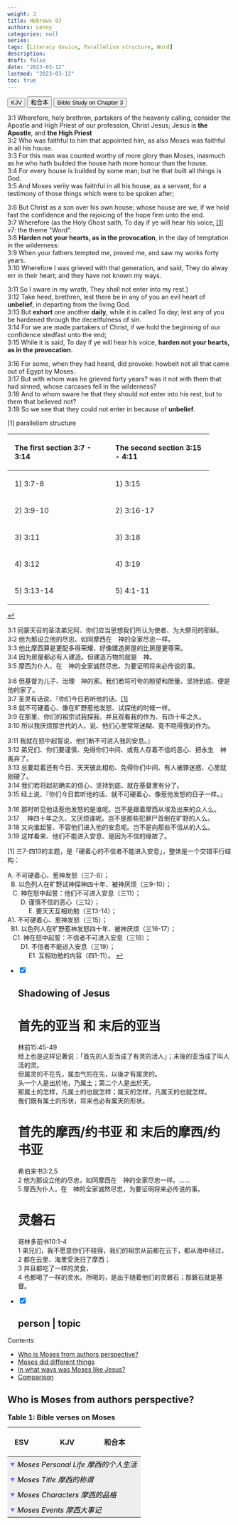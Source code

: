 ```yaml
---
weight: 3
title: Hebrews 03
authors: Lenny
categories: null
series:
tags: [Literacy device, Parallelism structure, Word]
description: 
draft: false
date: "2023-03-12"
lastmod: "2023-03-12"
toc: true
---
```


<!--more-->

<!-- Tab links -->

<div class="tab">
  <button class="tablinks active" onclick="tablabel(event, 'english')">KJV</button>
  <button class="tablinks" onclick="tablabel(event, 'chinese')">和合本</button>
  <button class="tablinks" onclick="tablabel(event, 'note1')">Bible Study on Chapter 3</button>
</div>

<!-- Tab content -->

<div id="english" class="tabcontent" style="display:block">

3:1 Wherefore, holy brethren, partakers of the heavenly calling, consider the Apostle and High Priest of our profession, Christ Jesus; <a class ="marginnote">Jesus is <b>the Apostle</b>, and <b>the High Priest</b></a>  
3:2 Who was faithful to him that appointed him, as also Moses was faithful in all his house.  
3:3 For this man was counted worthy of more glory than Moses, inasmuch as he who hath builded the house hath more honour than the house.  
3:4 For every house is builded by some man; but he that built all things is God.  
3:5 And Moses verily was faithful in all his house, as a servant, for a testimony of those things which were to be spoken after;  

3:6 But Christ as a son over his own house; whose house are we, if we hold fast the confidence and the rejoicing of the hope firm unto the end.  
3:7 Wherefore (as the Holy Ghost saith, To day if ye will hear his voice, <a id="1_ref" href = "#1">[1]</a> <a class ="marginnote">v7: the theme "Word".</a>  
3:8 <b>Harden not your hearts, as in the provocation</b>, in the day of temptation in the wilderness:  
3:9 When your fathers tempted me, proved me, and saw my works forty years.  
3:10 Wherefore I was grieved with that generation, and said, They do alway err in their heart; and they have not known my ways.  

3:11 So I sware in my wrath, They shall not enter into my rest.)  
3:12 Take heed, brethren, lest there be in any of you an evil heart of <b>unbelief</b>, in departing from the living God.  
3:13 But <b>exhort</b> one another <b>daily</b>, while it is called To day; lest any of you be hardened through the deceitfulness of sin.  
3:14 For we are made partakers of Christ, if we hold the beginning of our confidence stedfast unto the end;  
3:15 While it is said, To day if ye will hear his voice, <b>harden not your hearts, as in the provocation</b>.  

3:16 For some, when they had heard, did provoke: howbeit not all that came out of Egypt by Moses.  
3:17 But with whom was he grieved forty years? was it not with them that had sinned, whose carcases fell in the wilderness?  
3:18 And to whom sware he that they should not enter into his rest, but to them that believed not?  
3:19 So we see that they could not enter in because of <b>unbelief</b>.  


<p id="1">[1] 
parallelism structure

<table >
<colgroup><col style="width: 50%" /><col style="width: 50%" />
</colgroup>
<thead>
  <tr VALIGN=TOP style="text-align:left"  class="header">
    <th><p>The first section 3:7 - 3:14</p></th>
    <th><p>The second section 3:15 - 4:11</p></th>
  </tr>
</thead>
<tbody VALIGN=TOP>
  <tr>
    <td><p>1) 3:7-8
    </p></td>
    <td><p>1) 3:15
    </p></td>
  </tr>
  <tr>
    <td><p>2) 3:9-10
    </p></td>
    <td><p>2) 3:16-17
    </p></td>
  </tr>
  <tr>
    <td><p>3) 3:11
    </p></td>
    <td><p>3) 3:18
    </p></td>
  </tr>
  <tr>
    <td><p>4) 3:12
    </p></td>
    <td><p>4) 3:19
    </p></td>
  </tr>
  <tr>
    <td><p>5) 3:13-14
    </p></td>
    <td><p>5) 4:1-11
    </p></td>
  </tr>
</tbody>
</table>
<a href="#1_ref">&#8617;</a></p>
</div>

<div id="chinese" class="tabcontent">

3:1 同蒙天召的圣洁弟兄阿、你们应当思想我们所认为使者、为大祭司的耶稣。  
3:2 他为那设立他的尽忠、如同摩西在　神的全家尽忠一样。  
3:3 他比摩西算是更配多得荣耀、好像建造房屋的比房屋更尊荣。  
3:4 因为房屋都必有人建造。但建造万物的就是　神。  
3:5 摩西为仆人、在　神的全家诚然尽忠、为要证明将来必传说的事。  
 
3:6 但基督为儿子、治理　神的家。我们若将可夸的盼望和胆量、坚持到底、便是他的家了。  
3:7 圣灵有话说、『你们今日若听他的话、<a id="1_ref" href = "#1">[1]</a>    
3:8 就不可硬着心、像在旷野惹他发怒、试探他的时候一样。  
3:9 在那里、你们的祖宗试我探我、并且观看我的作为、有四十年之久。  
3:10 所以我厌烦那世代的人、说、他们心里常常迷糊、竟不晓得我的作为。  
 
3:11 我就在怒中起誓说、他们断不可进入我的安息。』  
3:12 弟兄们、你们要谨慎、免得你们中间、或有人存着不信的恶心、把永生　神离弃了。  
3:13 总要趁着还有今日、天天彼此相劝、免得你们中间、有人被罪迷惑、心里就刚硬了。  
3:14 我们若将起初确实的信心、坚持到底、就在基督里有分了。  
3:15 经上说、『你们今日若听他的话、就不可硬着心、像惹他发怒的日子一样。』  
 
3:16 那时听见他话惹他发怒的是谁呢。岂不是跟着摩西从埃及出来的众人么。  
3:17 　神四十年之久、又厌烦谁呢。岂不是那些犯罪尸首倒在旷野的人么。  
3:18 又向谁起誓、不容他们进入他的安息呢。岂不是向那些不信从的人么。  
3:19 这样看来、他们不能进入安息、是因为不信的缘故了。  

<p id="1">[1] 
三7-四13的主题，是「硬着心的不信者不能进入安息」，整体是一个交错平行结构：

A. 不可硬着心、惹神发怒（三7-8）；
<br>&nbsp;  B. 以色列人在旷野试神探神四十年、被神厌烦（三9-10）；
<br>&nbsp;&nbsp;    C. 神在怒中起誓：他们不可进入安息（三11）；
<br>&nbsp;&nbsp;&nbsp;    　D. 谨慎不信的恶心（三12）；
<br>&nbsp;&nbsp;&nbsp;&nbsp;    　　E. 要天天互相劝勉（三13-14）；
<br>A1. 不可硬着心、惹神发怒（三15）；
<br>&nbsp;  B1. 以色列人在旷野惹神发怒四十年、被神厌烦（三16-17）；
<br>&nbsp;&nbsp;    C1. 神在怒中起誓：不信者不可进入安息（三18）；
<br>&nbsp;&nbsp;&nbsp;    　D1. 不信者不能进入安息（三19）；
<br>&nbsp;&nbsp;&nbsp;&nbsp;    　　E1. 互相劝勉的内容（四1-11）。
<a href="#1_ref">&#8617;</a></p>

</div>




<div id="note1" class="tabcontent">

<div id="study">
  <ul>
    <li>
      <input type="checkbox" checked>
      <i></i>
      <h2>Shadowing of Jesus</h2>
      <p>
<h1><span class ="overline">首先的亚当 和 末后的亚当</span></h1>

林前15:45-49
<br>经上也是这样记著说：「首先的人亚当成了有灵的活人」；末後的亚当成了叫人活的灵。
<br>但属灵的不在先，属血气的在先，以後才有属灵的。
<br>头一个人是出於地，乃属土；第二个人是出於天。
<br>那属土的怎样，凡属土的也就怎样；属天的怎样，凡属天的也就怎样。 
<br>我们既有属土的形状，将来也必有属天的形状。


<h1><span class ="overline">首先的摩西/约书亚 和 末后的摩西/约书亚</span></h1>

‪希伯来书‬3:2,5
<br>2 他为那设立他的尽忠，如同摩西在　神的全家尽忠一样。……
<br>5 摩西为仆人，在　神的全家诚然尽忠，为要证明将来必传说的事。


<h1><span class ="overline">灵磐石</span></h1>

‪哥林多前书‬10:1-4
<br>1 弟兄们，我不愿意你们不晓得，我们的祖宗从前都在云下，都从海中经过， 
<br>2 都在云里、海里受洗归了摩西； 
<br>3 并且都吃了一样的灵食， 
<br>4 也都喝了一样的灵水。所喝的，是出于随着他们的灵磐石；那磐石就是基督。
      </p>
    </li>
    <li>
      <input type="checkbox" checked>
      <i></i>
      <h2><span style="font-weight: bold">person</span> | topic</h2>
      <p>
      </p>
    </li>
 </ul>

<div id="toc_container">
<p class="toc_title">Contents</p>
<ul class="toc_list">
  <li><a href="#header_1">Who is Moses from authors perspective?</a></li>
  <li><a href="#header_2">Moses did different things</a></li>
  <li><a href="#header_3">In what ways was Moses like Jesus?</a></li>
  <li><a href="#header_4">Comparison</a></li>
</ul>
</div>


<h2 id = "header_1">Who is Moses from authors perspective?</h2>  

<style>
body{
  width: 110%;
}

table {
  margin: 1em 0;
 /* border-collapse: collapse;*/
  width: 90%;
}


th,
td {
  padding: 0.25em 0.5em 0.25em 1em;
  vertical-align: text-top;
  text-align: left;
  /*text-indent: -0.5em;*/
}

.row td:nth-of-type(1),.row td:nth-of-type(2) {
  font-style: italic;
}

.row th:nth-of-type(3),
.row td:nth-of-type(3) {
  text-align: left;
}

td[colspan] {
  background-color: #eee;
  color: #000;
  font-weight: normal;
  font-style: italic;
  padding: 0;
  text-indent: 0;
}

tr.shown, tr.hidden {
  /*background-color: #eee;*/
  *display: table-row;
}

tr.hidden {
  display: none;
}

.row button {
  background-color: transparent;
  border: .1em solid transparent;
  font: inherit;
  padding: 0.25em 0.5em 0.25em .25em;
  width: 100%;
  text-align: left;
}

.row button:focus, .row button:hover {
  background-color: #eee;
  /*outline: .2em solid #00f;*/
}

.row button svg {
  width: .8em;
  height: .8em;
  margin: 0 0 -.05em 0;
  fill: #66f;
  transition: transform 0.25s ease-in;
  transform-origin: center 45%;
}

.row button:hover svg,
.row button:focus svg {
  fill: #00c;
}

/* Lean on programmatic state for styling */
.row button[aria-expanded="true"] svg {
  transform: rotate(180deg);
}


/* Proven method to visually hide something but */
/* still make it available to assistive technology */
.visually-hidden {
  position: absolute;
  top: auto;
  overflow: hidden;
  clip: rect(1px 1px 1px 1px); /* IE 6/7 */
  clip: rect(1px, 1px, 1px, 1px);
  width: 1px;
  height: 1px;
  white-space: nowrap;
}
</style>

<script>
  function toggle(btnID, eIDs) {
  // Feed the list of ids as a selector
  var theRows = document.querySelectorAll(eIDs);
  // Get the button that triggered this
  var theButton = document.getElementById(btnID);
  // If the button is not expanded...
  if (theButton.getAttribute("aria-expanded") == "false") {
    // Loop through the rows and show them
    for (var i = 0; i < theRows.length; i++) {
      theRows[i].classList.add("shown");
      theRows[i].classList.remove("hidden");
    }
    // Now set the button to expanded
    theButton.setAttribute("aria-expanded", "true");
  // Otherwise button is not expanded...
  } else {
    // Loop through the rows and hide them
    for (var i = 0; i < theRows.length; i++) {
      theRows[i].classList.add("hidden");
      theRows[i].classList.remove("shown");
    }
    // Now set the button to collapsed
    theButton.setAttribute("aria-expanded", "false");
  }
}
</script>


<table class="row">
  <caption style="text-align:left", align = "top"><b>Table 1: Bible verses on Moses</b></caption>
  <colgroup>
    <col style="width: 34%" /><col style="width: 33%" /><col style="width: 33%" />
  </colgroup>
  <thead>
    <tr>
      <th><p>ESV</p></th>
      <th><p>KJV</p></th>
      <th><p>和合本</p></th>
    </tr>
  </thead>
  <tbody>
    <tr>
      <td colspan="3" class = "pink subtitle">
        <button type="button" id="btnlife" aria-expanded="false" onclick="toggle(this.id,'#life01,#life02,#life03,#life04,#life05,#life06,#life07,#life08');" aria-controls="life01 life02 life03 life04 life05 life06 life07 life08">
          <svg xmlns="\http://www.w3.org/2000/svg&quot;" viewBox="0 0 80 80" focusable="false"><path d="M70.3 13.8L40 66.3 9.7 13.8z"></path></svg>
          Moses Personal Life 摩西的个人生活
        </button>
      </td>
    </tr> 
    <tr id="life01" class="hidden">
      <td><p>
Exodus 2:1 ESV
Now a man from the house of Levi went and took as his wife a Levite woman.
<br><br>Exodus 6:20 ESV
Amram took as his wife Jochebed his father's sister, and she bore him Aaron and Moses, the years of the life of Amram being 137 years.
<br><br>Numbers 26:59 ESV
The name of Amram's wife was Jochebed the daughter of Levi, who was born to Levi in Egypt. And she bore to Amram Aaron and Moses and Miriam their sister.
     </p></td>
      <td><p>
Exodus 2:1 KJV
And there went a man of the house of Levi, and took to wife a daughter of Levi.
<br><br>Exodus 6:20 KJV
And Amram took him Jochebed his father's sister to wife; and she bare him Aaron and Moses: and the years of the life of Amram were an hundred and thirty and seven years.
<br><br>Numbers 26:59 KJV
And the name of Amram's wife was Jochebed, the daughter of Levi, whom her mother bare to Levi in Egypt: and she bare unto Amram Aaron and Moses, and Miriam their sister.
       </p></td>
      <td><p>
出埃及记 2:1    
有一个利未家的人娶了一个利未女子为妻。  
<br><br>出埃及记 6:20  
暗兰娶了他父亲的妹妹约基别为妻，她给他生了亚伦和摩西。暗兰一生的岁数是一百三十七岁。[*摩西和亚伦的族谱]
<br><br>民数记 26:59
暗兰的妻名叫约基别，是利未女子，生在埃及。她给暗兰生了亚伦、摩西，并他们的姐姐米利暗。
</p></td>
    </tr>
    <tr id="life02" class="hidden">
      <td VALIGN=Middle><p>
Exodus 2:10 ESV  
When the child grew older, she brought him to Pharaoh's daughter, and he became her son. She named him Moses, "Because," she said, "I drew him out of the water."
      </p></td>
      <td VALIGN=TOP><p>
Exodus 2:10 KJV
And the child grew, and she brought him unto Pharaoh's daughter, and he became her son. And she called his name Moses: and she said, Because I drew him out of the water.
      </p></td>
      <td VALIGN=TOP><p>
出埃及记 2:10  
孩子渐长，妇人把他带到法老的女儿那里，就作了她的儿子。她给孩子起名叫摩西，<b>意思说：“因我把他从水里拉出来。”</b>[*摩西出生]
</p></td>
    </tr>
    <tr id="life03" class="hidden">
      <td><p>
Acts 7:22 ESV
And Moses was instructed in all the wisdom of the Egyptians, and he was mighty in his words and deeds.
      </p></td>
      <td><p>
Acts 7:22 KJV
And Moses was learned in all the wisdom of the Egyptians, and was mighty in words and in deeds.
      </p></td>
      <td><p>
使徒行传 7:22
摩西学了埃及人一切的学问，说话行事都有才能。
</p></td>
    </tr>
    <tr id="life04" class="hidden">
      <td><p>
Exodus 2:16 ESV
Now the priest of Midian had seven daughters, and they came and drew water and filled the troughs to water their father's flock.
<br><br>Exodus 18:12 ESV
And Jethro, Moses' father-in-law, brought a burnt offering and sacrifices to God; and Aaron came with all the elders of Israel to eat bread with Moses' father-in-law before God.
<br><br>Numbers 10:29 ESV
And Moses said to Hobab the son of Reuel the Midianite, Moses' father-in-law, "We are setting out for the place of which the LORD said, 'I will give it to you.' Come with us, and we will do good to you, for the LORD has promised good to Israel."
<br><br>Judges 4:11 ESV
Now Heber the Kenite had separated from the Kenites, the descendants of Hobab the father-in-law of Moses, and had pitched his tent as far away as the oak in Zaanannim, which is near Kedesh.
<br><br>Numbers 12:1 ESV
Miriam and Aaron spoke against Moses because of the Cushite woman whom he had married, for he had married a Cushite woman.
     </p></td>
      <td><p>
Exodus 2:16 KJV
Now the priest of Midian had seven daughters: and they came and drew water, and filled the troughs to water their father's flock.
<br><br>Exodus 18:12 KJV
And Jethro, Moses' father in law, took a burnt offering and sacrifices for God: and Aaron came, and all the elders of Israel, to eat bread with Moses' father in law before God.
<br><br>Numbers 10:29 KJV
And Moses said unto Hobab, the son of Raguel the Midianite, Moses' father in law, We are journeying unto the place of which the Lord said, I will give it you: come thou with us, and we will do thee good: for the Lord hath spoken good concerning Israel.
<br><br>Judges 4:11 KJV
Now Heber the Kenite, which was of the children of Hobab the father in law of Moses, had severed himself from the Kenites, and pitched his tent unto the plain of Zaanaim, which is by Kedesh.
<br><br>Numbers 12:1 KJV
And Miriam and Aaron spake against Moses because of the Ethiopian woman whom he had married: for he had married an Ethiopian woman.
       </p></td>
      <td><p>
‪出埃及记‬2:16
一日，他在井旁坐下。<b>米甸</b>的祭司有七个女儿；她们来打水，打满了槽，要饮父亲的群羊。
<br><br>出埃及记 18:12
<b>摩西的岳父叶忒罗</b>把燔祭和平安祭献给神。亚伦和以色列的众长老都来了，与摩西的岳父在神面前吃饭。
<br><br>民数记 10:29
<b>摩西对他岳父米甸人流珥的儿子何巴</b>说：“我们要行路，往耶和华所应许之地去；他曾说：‘我要将这地赐给你们。’现在求你和我们同去，我们必厚待你，因为耶和华指着以色列人已经应许给好处。”
<br><br>士师记 4:11
<b>摩西岳父何巴</b>的后裔，基尼人希百曾离开基尼族，到靠近基低斯、撒拿音的橡树旁支搭帐棚。
<br><br>民数记 12:1   
摩西娶了<b>古实</b>女子为妻。米利暗和亚伦因他所娶的古实女子就毁谤他...
<br><br>参考：<a href = "https://www.ccbiblestudy.org/Old%20Testament/04Num/04GS12.htm" target="_blank" rel="noopener noreferrer">华人基督徒查经资料网站 | 民数记第十二章拾穗</a>
</p></td>
    </tr>
    <tr id="life05" class="hidden">
      <td><p>
Deuteronomy 34:6-7 ESV
and he buried him in the valley in the land of Moab opposite Beth-peor; but no one knows the place of his burial to this day.
<br>Moses was 120 years old when he died. His eye was undimmed, and his vigor unabated.
      </p></td>
      <td><p>
Deuteronomy 34:6-7 KJV
And he buried him in a valley in the land of Moab, over against Beth-peor: but no man knoweth of his sepulchre unto this day.
<br>And Moses was an hundred and twenty years old when he died: his eye was not dim, nor his natural force abated.
      </p></td>
      <td><p>
申命记 34:6-7
<b>耶和华将他</b>埋葬在摩押地、伯毗珥对面的谷中，只是到今日没有人知道他[*摩西]的坟墓。
<br>摩西死的时候年一百二十岁；眼目没有昏花，精神没有衰败。[*摩西去世]
</p></td>
    </tr>    
    <tr id="life06" class="hidden">
      <td><p>
1 Chronicles 23:14 ESV
But the sons of Moses the man of God were named among the tribe of Levi.
      </p></td>
      <td><p>
1 Chronicles 23:14 KJV
Now concerning Moses the man of God, his sons were named of the tribe of Levi.
      </p></td>
      <td><p>
历代志上 23:14
至于神人摩西，他的子孙名字记在利未支派的册上。
注：尽管摩西娶了外邦女子为妻，他的后代依然属于利未支派。
</p></td>
    </tr>
    <tr id="life07" class="hidden">
      <td><p>
Judges 18:30 ESV
And the people of Dan set up the carved image for themselves, and Jonathan the son of Gershom, son of Moses, and his sons were priests to the tribe of the Danites until the day of the captivity of the land.
<br><br>1 Chronicles 26:24 ESV
and Shebuel the son of Gershom, son of Moses, was chief officer in charge of the treasuries.
      </p></td>
      <td><p>
Judges 18:30 KJV
And the children of Dan set up the graven image: and Jonathan, the son of Gershom, the son of Manasseh, he and his sons were priests to the tribe of Dan until the day of the captivity of the land.
<br><br>1 Chronicles 26:24 KJV
And Shebuel the son of Gershom, the son of Moses, was ruler of the treasures.
      </p></td>
      <td><p>
摩西孙子的情况：
<br>1. 摩西后代作了祭司
<br>士师记 18:30
但人就为自己设立那雕刻的像。摩西的孙子、革舜的儿子约拿单，和他的子孙作但支派的祭司，直到那地遭掳掠的日子。
<br>2. 摩西后代掌管府库
<br>历代志上 26:24
摩西的孙子、革舜的儿子细布业掌管府库。
</p></td>
    </tr>
    <tr id="life08" class="hidden">
      <td><p>
      </p></td>
      <td><p>
      </p></td>
      <td><p>
      </p></td>
    </tr>
    <tr>
    <td colspan="3" class = "pink subtitle">
        <button type="button" id="btntitle" aria-expanded="false" onclick="toggle(this.id,'#title01,#title02,#title03,#title04,#title05,#title06');" aria-controls="title01 title02 title03 title04 title05 title06">
          <svg xmlns="\http://www.w3.org/2000/svg&quot;" viewBox="0 0 80 80" focusable="false"><path d="M70.3 13.8L40 66.3 9.7 13.8z"></path></svg>
          Moses Title 摩西的称谓
        </button>
    </td>
    </tr> 
    <tr id="title01" class="hidden">
      <td><p>
He was a high priest  
<br>Exodus 33:8-9 ESV
Whenever Moses went out to the tent, all the people would rise up, and each would stand at his tent door, and watch Moses until he had gone into the tent. 
<br>[9] When Moses entered the tent, the pillar of cloud would descend and stand at the entrance of the tent, and the LORD would speak with Moses.
<br><br>Psalm 99:6 ESV
Moses and Aaron were among his priests, Samuel also was among those who called upon his name. They called to the LORD, and he answered them.
<br>Numbers 7:89 ESV
And when Moses went into the tent of meeting to speak with the LORD, he heard the voice speaking to him from above the mercy seat that was on the ark of the testimony, from between the two cherubim; and it spoke to him.
      </p></td>
      <td><p>
He was a high priest  
<br>Exodus 33:8-9 KJV
And it came to pass, when Moses went out unto the tabernacle, that all the people rose up, and stood every man at his tent door, and looked after Moses, until he was gone into the tabernacle. 
<br>[9] And it came to pass, as Moses entered into the tabernacle, the cloudy pillar descended, and stood at the door of the tabernacle, and the Lord talked with Moses.
<br><br>Psalm 99:6 KJV
Moses and Aaron among his priests, and Samuel among them that call upon his name; they called upon the Lord, and he answered them.
<br><br>Numbers 7:89 KJV
And when Moses was gone into the tabernacle of the congregation to speak with him, then he heard the voice of one speaking unto him from off the mercy seat that was upon the ark of testimony, from between the two cherubims: and he spake unto him.
      </p></td>
      <td><p>
摩西是大祭司
<br>出埃及记 33:8-9
<br>当摩西出营到会幕去的时候，百姓就都起来，各人站在自己帐棚的门口，望着摩西，直等到他进了会幕。[*摩西进会幕]    
<br>[9] 摩西进会幕的时候，云柱降下来，立在会幕的门前，耶和华便与摩西说话。  
<br><br>诗篇 99:6
在他的祭司中有摩西和亚伦；在求告他名的人中有撒母耳。他们求告耶和华，他就应允他们。
<br><br>民数记 7:89
摩西进会幕要与耶和华说话的时候，听见法柜的施恩座以上、二基路伯中间有与他说话的声音，就是耶和华与他说话。
</p></td>
    </tr>
    <tr id="title02" class="hidden">
      <td><p>
He was a servant  
<br>Numbers 12:7-8 ESV
Not so with my servant Moses. He is faithful in all my house. [8] With him I speak mouth to mouth, clearly, and not in riddles, and he beholds the form of the LORD. Why then were you not afraid to speak against my servant Moses?"
      </p></td>
      <td><p>
He was a servant  
<br>Numbers 12:7-8 KJV
My servant Moses is not so, who is faithful in all mine house. [8] With him will I speak mouth to mouth, even apparently, and not in dark speeches; and the similitude of the Lord shall he behold: wherefore then were ye not afraid to speak against my servant Moses?
      </p></td>
      <td><p>
他是仆人
<br>民数记 12:7-8  
我的仆人摩西不是这样；他是<b>在我全家尽忠</b>的。  
<br>我要与他[*摩西]面对面说话，乃是明说，不用谜语，并且他必见我的形像。你们毁谤我的仆人摩西，为何不惧怕呢？”
</p></td>
    </tr>    
    <tr id="title03" class="hidden">
      <td><p>
He was a prophet
<br>Deuteronomy 34:10-12 ESV
And there has not arisen a prophet since in Israel like Moses, whom the LORD knew face to face, 
<br>[11] none like him for all the signs and the wonders that the LORD sent him to do in the land of Egypt, to Pharaoh and to all his servants and to all his land, 
<br>[12] and for all the mighty power and all the great deeds of terror that Moses did in the sight of all Israel.
      </p></td>
      <td><p>
He was a prophet
<br>Deuteronomy 34:10-12 KJV
And there arose not a prophet since in Israel like unto Moses, whom the Lord knew face to face, 
<br>[11] In all the signs and the wonders, which the Lord sent him to do in the land of Egypt to Pharaoh, and to all his servants, and to all his land, 
<br>[12] And in all that mighty hand, and in all the great terror which Moses shewed in the sight of all Israel.
      </p></td>
      <td><p>
他是先知
<br>申命记 34:10-12
<br>[10] 以后以色列中再没有兴起<b>先知</b>像摩西的。他是耶和华面对面所认识的。
<br>[11] 耶和华打发他[*摩西]在埃及地向法老和他的一切臣仆，并他的全地，行各样神迹奇事，
<br>[12] 又在以色列众人眼前显大能的手，行一切大而可畏的事。
</p></td>
    </tr>
    <tr id="title04" class="hidden">
      <td><p>
He was a man of God
<br>1 Chronicles 23:14 (ESV)
But the sons of Moses <b>the man of God</b> were named among the tribe of Levi.  
<br> Psalms 90 (ESV)
The prayer of the man of God
      </p></td>
      <td><p>
He was a man of God
<br>1 Chronicles 23:14 (KJV)
Now concerning Moses <b>the man of God</b>, his sons were named of the tribe of Levi.  
<br> Psalms 90 (KJV)
The prayer of the man of God
      </p></td>
      <td><p>
他是神人
<br>历代志上 23:14
至于神人摩西，他的子孙名字记在利未支派的册上。
<br>注：尽管摩西娶了外邦女子为妻，他的后代依然属于利未支派。
<br>诗篇 90
神人摩西的祈祷。
    </p></td>
    </tr>
    <tr id="title06" class="hidden">
      <td><p>
      </p></td>
      <td><p>
      </p></td>
      <td><p>
      </p></td>
    </tr>
    <tr>
    <td colspan = "3" class = "pink subtitle">
      <button type="button" id="btncharacter" aria-expanded="false" onclick="toggle(this.id,'#character01,#character02,#character03,#character04,#character05,#character06');" aria-controls="character01 character02 character03 character04 character05 character06">
      <svg xmlns="\http://www.w3.org/2000/svg&quot;" viewBox="0 0 80 80" focusable="false"><path d="M70.3 13.8L40 66.3 9.7 13.8z"></path></svg>
          Moses Characters 摩西的品格
    </td>
    </tr>
    <tr id="character01" class="hidden">
      <td><p>
Numbers 12:3 ESV
Now the man Moses was very meek, more than all people who were on the face of the earth.
      </p></td>
      <td><p>
Numbers 12:3 KJV
(Now the man Moses was very meek, above all the men which were upon the face of the earth.)
      </p></td>
      <td><p>
民数记 12:3    
摩西<b>为人极其谦和</b>，胜过世上的众人。  
</p></td>
    </tr>
    <tr  id="character02" class="hidden">
      <td><p>
Numbers 12:7 ESV
Not so with my servant Moses. He is faithful in all my house.
      </p></td>
      <td><p>
Numbers 12:7 KJV
My servant Moses is not so, who is faithful in all mine house.
      </p></td>
      <td><p>
民数记 12:7  
我的仆人摩西不是这样；他是<b>在我全家尽忠</b>的。
<br>‪希伯来书‬3:2
他为那设立他的尽忠，如同摩西在　神的全家尽忠一样。
</p></td>
    </tr>
    <tr  id="character03" class="hidden">
      <td><p>
Numbers 27:18 ESV
So the LORD said to Moses, "Take Joshua the son of Nun, a man in whom is the Spirit, and lay your hand on him.
      </p></td>
      <td><p>
Numbers 27:18 KJV
And the Lord said unto Moses, Take thee Joshua the son of Nun, a man in whom is the spirit, and lay thine hand upon him;
      </p></td>
      <td><p>
民数记 27:18
耶和华对摩西说：“嫩的儿子约书亚是<b>心中有圣灵</b>的；你将他领来，按手在他头上，[*约书亚承继摩西的职位]
</p></td>
    </tr>
    <tr id="character04" class="hidden">
      <td><p>
Hebrews 11:24-28 ESV
By faith Moses, when he was grown up, refused to be called the son of Pharaoh's daughter, 
<br>[25] choosing rather to be mistreated with the people of God than to enjoy the fleeting pleasures of sin. 
<br>[26] He considered the reproach of Christ greater wealth than the treasures of Egypt, for he was looking to the reward. 
<br>[27] By faith he left Egypt, not being afraid of the anger of the king, for he endured as seeing him who is invisible. 
<br>[28] By faith he kept the Passover and sprinkled the blood, so that the Destroyer of the firstborn might not touch them.
      </p></td>
      <td><p>
Hebrews 11:24-28 KJV
By faith Moses, when he was come to years, refused to be called the son of Pharaoh's daughter; 
<br>[25] Choosing rather to suffer affliction with the people of God, than to enjoy the pleasures of sin for a season; 
<br>[26] Esteeming the reproach of Christ greater riches than the treasures in Egypt: for he had respect unto the recompence of the reward. 
<br>[27] By faith he forsook Egypt, not fearing the wrath of the king: for he endured, as seeing him who is invisible. 
<br>[28] Through faith he kept the passover, and the sprinkling of blood, lest he that destroyed the firstborn should touch them.
      </p></td>
      <td><p>
希伯来书 11:24-28
<br>[24] 摩西因着信，长大了就不肯称为法老女儿之子。[*摩西]
<br>[25] 他宁可和神的百姓同受苦害，也不愿暂时享受罪中之乐。
<br>[26] 他看为基督受的凌辱比埃及的财物更宝贵，因他想望所要得的赏赐。[*摩西看为基督受凌辱胜于埃及的宝贝]
<br>[27] 他因着信，就离开埃及，不怕王怒；因为他恒心忍耐，如同看见那不能看见的主。 
<br>[28] 他因着信，就守（或作“立”）逾越节，行洒血的礼，免得那灭长子的临近以色列人。
</p></td>
    </tr>    
    <tr id="character05" class="hidden">
      <td><p>
Exodus 32:31-32 ESV
So Moses returned to the LORD and said, "Alas, this people has sinned a great sin. They have made for themselves gods of gold. 
<br>[32] But now, if you will forgive their sin-but if not, please blot me out of your book that you have written."
      </p></td>
      <td><p>
Exodus 32:31-32 KJV
And Moses returned unto the Lord, and said, Oh, this people have sinned a great sin, and have made them gods of gold. 
<br>[32] Yet now, if thou wilt forgive their sin--; and if not, blot me, I pray thee, out of thy book which thou hast written.
      </p></td>
      <td><p>
摩西甘愿付上生命的代价
<br>出埃及记 32:31-32  
<br>摩西回到耶和华那里，说：“唉！这百姓犯了大罪，为自己做了金像。  
<br>[32] 倘或你肯赦免他们的罪......不然，求你从你所写的册上<b>涂抹</b>我[*摩西]的名。” 
</p></td>
    </tr> 
    <tr id="character06" class="hidden">
      <td><p>
      </p></td>
      <td><p>
      </p></td>
      <td><p>
      </p></td>
    </tr>    
    <tr>
      <td colspan = "3" class = "pink subtitle">
      <button type="button" id="btnevent" aria-expanded="false" onclick="toggle(this.id,'#event01,#event02,#event03,#event04,#event05,#event06,#event07,#event08,#event09,#event10,#event11,#event12,#event13,#event14,#event15,#event17,#event18,#event19,#event20,#event21,#event22,#event23,#event24');" aria-controls="event01 event02 event03 event04 event05 event06 event07 event08 event09 event10 event11 event12 event13 event14 event15 event17 event18 event19 event20 event21 event22 event23 event24">
          <svg xmlns="\http://www.w3.org/2000/svg&quot;" viewBox="0 0 80 80" focusable="false"><path d="M70.3 13.8L40 66.3 9.7 13.8z"></path></svg>
          Moses Events 摩西大事记
        </button>
      </td>
    </tr>
    <tr id="event01" class="hidden">
      <td><p>
Luke 20:38 ESV
Now he is not God of the dead, but of the living, for all live to him."
      </p></td>
      <td><p>
Luke 20:38 KJV
For he is not a God of the dead, but of the living: for all live unto him.
      </p></td>
      <td><p>
‪路加福音‬20:38
神原不是死人的　神，乃是活人的　神；因为在他那里（“那里”或作“看来”），人都是活的。”
</p></td>
    </tr>
    <tr id="event02" class="hidden">
      <td><p>
God's providence
<br>Micah 6:4 ESV
For I brought you up from the land of Egypt and redeemed you from the house of slavery, and I sent before you Moses, Aaron, and Miriam.
<br><br>Acts 7:23 ESV
"When he was forty years old, it came into his heart to visit his brothers, the children of Israel.
      </p></td>
      <td><p>
God's providence
<br>Micah 6:4 KJV
For I brought thee up out of the land of Egypt, and redeemed thee out of the house of servants; and I sent before thee Moses, Aaron, and Miriam.
<br><br>Acts 7:23 KJV
And when he was full forty years old, it came into his heart to visit his brethren the children of Israel.
      </p></td>
      <td><p>
上帝早有预备
<br>弥迦书 6:4
我曾将你从埃及地领出来，从作奴仆之家救赎你；我也差遣摩西、亚伦，和米利暗在你前面行。
<br>使徒行传 7:23
“他将到四十岁，心中起意去看望他[*摩西]的弟兄以色列人；
</p></td>
    </tr>
    <tr id="event03" class="hidden">
      <td><p>
Acts 7:25 ESV
He supposed that his brothers would understand that God was giving them salvation by his hand, but they did not understand.
      </p></td>
      <td><p>
Acts 7:25 KJV
For he supposed his brethren would have understood how that God by his hand would deliver them: but they understood not.
      </p></td>
      <td><p>
摩西自以为是
<br>在使徒行传第七章，司提反回顾以色列人的历史
<br>使徒行传 7:25
他以为弟兄必明白神是藉他[*摩西]的手搭救他们；他们却不明白。[*拒绝摩西的拯救]
</p></td>
    </tr>    
    <tr id="event04" class="hidden">
      <td><p>
Exodus 4:20 ESV
So Moses took his wife and his sons and had them ride on a donkey, and went back to the land of Egypt. And Moses took the staff of God in his hand.
      </p></td>
      <td><p>
Exodus 4:20 KJV
And Moses took his wife and his sons, and set them upon an ass, and he returned to the land of Egypt: and Moses took the rod of God in his hand.
      </p></td>
      <td><p>
出埃及记 4:20    
摩西就带着妻子和两个儿子，叫他们骑上驴，回埃及地去。摩西手里拿着<b>神的杖</b>。[*上帝赐摩西能力]      
</p></td>
    </tr>
    <tr id="event05" class="hidden">
      <td><p>
Exodus 4:24-26 ESV
At a lodging place on the way the LORD met him and sought to put him to death. 
<br>[25] Then Zipporah took a flint and cut off her son's foreskin and touched Moses' feet with it and said, "Surely you are a bridegroom of blood to me!" 
<br>[26] So he let him alone. It was then that she said, "A bridegroom of blood," because of the circumcision.
<br><br>John 7:22 ESV
Moses gave you circumcision (not that it is from Moses, but from the fathers), and you circumcise a man on the Sabbath.
      </p></td>
      <td><p>
Exodus 4:24-26 KJV
And it came to pass by the way in the inn, that the Lord met him, and sought to kill him. 
<br>[25] Then Zipporah took a sharp stone, and cut off the foreskin of her son, and cast it at his feet, and said, Surely a bloody husband art thou to me. 
<br>[26] So he let him go: then she said, A bloody husband thou art, because of the circumcision.
<br><br>John 7:22 KJV
Moses therefore gave unto you circumcision; (not because it is of Moses, but of the fathers;) and ye on the sabbath day circumcise a man.
      </p></td>
      <td><p>
出埃及记 4:24-26   
<br>[24] 摩西在路上住宿的地方，耶和华遇见他，想要杀他[*摩西]。[*摩西給兒子行割禮]  
<br>[25] 西坡拉就拿一块火石，割下他儿子的阳皮，丢在摩西脚前，说：“你[*摩西]真是我的血郎了。”  
<br>[26] 这样，耶和华才放了他[*摩西]。西坡拉说：“你因割礼就是血郎了。”
<br><br>约翰福音 7:22
摩西传割礼给你们（其实不是从摩西起的，乃是从祖先起的），因此你们也在安息日给人行割礼。
</p></td>
    </tr>
    <tr id="event06" class="hidden">
      <td><p>
Exodus 5:1 ESV
Afterward Moses and Aaron went and said to Pharaoh, "Thus says the LORD, the God of Israel, 'Let my people go, that they may hold a feast to me in the wilderness.'"
      </p></td>
      <td><p>
Exodus 5:1 KJV
And afterward Moses and Aaron went in, and told Pharaoh, Thus saith the Lord God of Israel, Let my people go, that they may hold a feast unto me in the wilderness.
      </p></td>
      <td><p>
出埃及记 5:1  
后来摩西、亚伦去对法老说：“耶和华以色列的神这样说：‘容我的百姓去，在旷野向我守节。’”[*摩西和亚伦见法老]
</p></td>
    </tr>
    <tr id="event07" class="hidden">
      <td><p>
Exodus 15:2 ESV
The LORD is my strength and my song, and he has become my salvation; this is my God, and I will praise him, my father's God, and I will exalt him.
      </p></td>
      <td><p>
Exodus 15:2 KJV
The Lord is my strength and song, and he is become my salvation: he is my God, and I will prepare him an habitation; my father's God, and I will exalt him.
      </p></td>
      <td><p>
出埃及记 15:2
<b>耶和华是</b>我的力量，我的诗歌，也成了我的拯救。这是我的神，我要赞美他，是我[*摩西]父亲的神，我要尊崇他。
</p></td>
    </tr>
    <tr id="event08" class="hidden">
      <td><p>
Exodus 18:3-4 ESV
along with her two sons. The name of the one was Gershom ( for he said, "I have been a sojourner in a foreign land"), 
<br>[4] and the name of the other, Eliezer (for he said, "The God of my father was my help, and delivered me from the sword of Pharaoh").
      </p></td>
      <td><p>
Exodus 18:3-4 KJV
And her two sons; of which the name of the one was Gershom; for he said, I have been an alien in a strange land: 
<br>[4] And the name of the other was Eliezer; for the God of my father, said he, was mine help, and delivered me from the sword of Pharaoh:
      </p></td>
      <td><p>
出埃及记 18:3-4  
又带着西坡拉的两个儿子，一个名叫革舜，因为摩西说：“我在外邦作了寄居的”；[*葉忒羅帶西坡拉和兩個外孫來見摩西]
<br>[4] 一个名叫以利以谢，因为他说：“我父亲的神帮助了我，救我[*摩西]脱离法老的刀。”
</p></td>
    </tr>
    <tr id="event09" class="hidden">
      <td><p>
Exodus 18:16-20 ESV
when they have a dispute, they come to me and I decide between one person and another, and I make them know the statutes of God and his laws."
<br>[20] and you shall warn them about the statutes and the laws, and make them know the way in which they must walk and what they must do.
      </p></td>
      <td><p>
Exodus 18:16-20 KJV
When they have a matter, they come unto me; and I judge between one and another, and I do make them know the statutes of God, and his laws.
<br>[20] And thou shalt teach them ordinances and laws, and shalt shew them the way wherein they must walk, and the work that they must do.
      </p></td>
      <td><p>
出埃及记 18:16-20  
<br>[16] 他们有事的时候就到我[*摩西]这里来，我便在两造之间施行审判；我又叫他们知道神的律例和法度。”  
<br>[20] 又要将律例和法度教训他们，指示他们当行的道，当做的事；
</p></td>
    </tr>
    <tr id="event10" class="hidden">
      <td><p>
Exodus 19:3,6-7 ESV
while Moses went up to God. The LORD called to him out of the mountain, saying, "Thus you shall say to the house of Jacob, and tell the people of Israel: 
<br>[6] and you shall be to me a kingdom of priests and a holy nation.' These are the words that you shall speak to the people of Israel." 
<br>[7] So Moses came and called the elders of the people and set before them all these words that the LORD had commanded him.
      </p></td>
      <td><p>
Exodus 19:3,6-7 KJV
And Moses went up unto God, and the Lord called unto him out of the mountain, saying, Thus shalt thou say to the house of Jacob, and tell the children of Israel; 
<br>[6] And ye shall be unto me a kingdom of priests, and an holy nation. These are the words which thou shalt speak unto the children of Israel. 
<br>[7] And Moses came and called for the elders of the people, and laid before their faces all these words which the Lord commanded him.
      </p></td>
      <td><p>
出埃及记 19:3, 6-7
摩西到神那里，耶和华从山上呼唤他说：“你要这样告诉雅各家，晓谕以色列人说：
<br>[6] 你们要归我作祭司的国度，为圣洁的国民。’这些话你要告诉以色列人。”
<br>[7] 摩西去召了民间的长老来，将耶和华所吩咐他的话都在他们面前陈明。
</p></td>
    </tr>
    <tr id="event11" class="hidden">
      <td><p>
Exodus 24:2 ESV
Moses alone shall come near to the LORD, but the others shall not come near, and the people shall not come up with him."
      </p></td>
      <td><p>
Exodus 24:2 KJV
And Moses alone shall come near the Lord : but they shall not come nigh; neither shall the people go up with him.
      </p></td>
      <td><p>
出埃及记 24:2
<br><b>惟独</b>你可以<b>亲近</b>耶和华；他们却不可亲近；百姓也不可和你一同上来。”
</p></td>
    </tr>
    <tr id="event12" class="hidden">
      <td><p>
Exodus 32:30 ESV
The next day Moses said to the people, "You have sinned a great sin. And now I will go up to the LORD; perhaps I can make atonement for your sin."
      </p></td>
      <td><p>
Exodus 32:30 KJV
And it came to pass on the morrow, that Moses said unto the people, Ye have sinned a great sin: and now I will go up unto the Lord ; peradventure I shall make an atonement for your sin.
      </p></td>
      <td><p>
出埃及记 32:30
到了第二天，摩西对百姓说：“你们犯了大罪。<b>我</b>如今要<b>上</b>耶和华那里去，或者可以为你们赎罪。”[*摩西代祷]  
<br>注：不是献祭的仪式  
</p></td>
    </tr>
    <tr id="event13" class="hidden">
      <td><p>
      </p></td>
      <td><p>
      </p></td>
      <td><p>
      </p></td>
    </tr>
    <tr id="event14" class="hidden">
      <td><p>
Exodus 33:12-23 ESV
Moses said to the LORD, "See, you say to me, 'Bring up this people,' but you have not let me know whom you will send with me. Yet you have said, 'I know you by name, and you have also found favor in my sight.' 
<br>[13] Now therefore, if I have found favor in your sight, please show me now your ways, that I may know you in order to find favor in your sight. Consider too that this nation is your people." 
<br>[14] And he said, "My presence will go with you, and I will give you rest." 
<br>[15] And he said to him, "If your presence will not go with me, do not bring us up from here. 
<br>[16] For how shall it be known that I have found favor in your sight, I and your people? Is it not in your going with us, so that we are distinct, I and your people, from every other people on the face of the earth?" 
<br>[17] And the LORD said to Moses, "This very thing that you have spoken I will do, for you have found favor in my sight, and I know you by name." 
<br>[18] Moses said, "Please show me your glory." 
<br>[19] And he said, "I will make all my goodness pass before you and will proclaim before you my name 'The LORD.' And I will be gracious to whom I will be gracious, and will show mercy on whom I will show mercy. 
<br>[20]But," he said, "you cannot see my face, for man shall not see me and live." 
<br>[21] And the LORD said, "Behold, there is a place by me where you shall stand on the rock,
<br>[22] and while my glory passes by I will put you in a cleft of the rock, and I will cover you with my hand until I have passed by. 
<br>[23] Then I will take away my hand, and you shall see my back, but my face shall not be seen."
      </p></td>
      <td><p>
Exodus 33:12-23 KJV
And Moses said unto the Lord, See, thou sayest unto me, Bring up this people: and thou hast not let me know whom thou wilt send with me. Yet thou hast said, I know thee by name, and thou hast also found grace in my sight. 
<br>[13] Now therefore, I pray thee, if I have found grace in thy sight, shew me now thy way, that I may know thee, that I may find grace in thy sight: and consider that this nation is thy people. 
<br>[14] And he said, My presence shall go with thee, and I will give thee rest. 
<br>[15] And he said unto him, If thy presence go not with me, carry us not up hence. 
<br>[16] For wherein shall it be known here that I and thy people have found grace in thy sight? is it not in that thou goest with us? so shall we be separated, I and thy people, from all the people that are upon the face of the earth. 
<br>[17] And the Lord said unto Moses, I will do this thing also that thou hast spoken: for thou hast found grace in my sight, and I know thee by name. 
<br>[18] And he said, I beseech thee, shew me thy glory. 
<br>[19] And he said, I will make all my goodness pass before thee, and I will proclaim the name of the Lord before thee; and will be gracious to whom I will be gracious, and will shew mercy on whom I will shew mercy. 
<br>[20] And he said, Thou canst not see my face: for there shall no man see me, and live. 
<br>[21] And the Lord said, Behold, there is a place by me, and thou shalt stand upon a rock: 
<br>[22] And it shall come to pass, while my glory passeth by, that I will put thee in a clift of the rock, and will cover thee with my hand while I pass by: 
<br>[23] And I will take away mine hand, and thou shalt see my back parts: but my face shall not be seen.
      </p></td>
      <td><p>
‪出埃及记‬33:12-23 和合本  
<br>12 摩西对耶和华说：“你吩咐我说：‘将这百姓领上去’，却没有叫我知道你要打发谁与我同去，只说：‘我按你的名认识你，你在我眼前也蒙了恩。’   
<br>13 我如今若在你眼前蒙恩，求你将你的道指示我，使我可以认识你，好在你眼前蒙恩。求你想到这民是你的民。”   
<br>14 耶和华说：“我必亲自和你同去，使你得安息。”   
<br>15 摩西说：“你若不亲自和我同去，就不要把我们从这里领上去。   
<br>16 人在何事上得以知道我和你的百姓在你眼前蒙恩呢？岂不是因你与我们同去、使我和你的百姓与地上的万民有分别吗？”  
<br>17 耶和华对摩西说：“你这所求的我也要行；因为你在我眼前蒙了恩，并且我按你的名认识你。”   
<br>18 摩西说：“求你显出你的荣耀给我看。”   
<br>19 耶和华说：“我要显我一切的恩慈，在你面前经过，宣告我的名。我要恩待谁就恩待谁；要怜悯谁就怜悯谁”；   
<br>20 又说：“你不能看见我的面，因为人见我的面不能存活。”   
<br>21 耶和华说：“看哪，在我这里有地方，你要站在磐石上。   
<br>22 我的荣耀经过的时候，我必将你放在磐石穴中，用我的手遮掩你，等我过去，   
<br>23 然后我要将我的手收回，你就得见我的背，却不得见我的面。”
</p></td>
    </tr>
    <tr id="event15" class="hidden">
      <td><p>
Exodus 34:28 ESV
So he was there with the LORD forty days and forty nights. He neither ate bread nor drank water. And he wrote on the tablets the words of the covenant, the Ten Commandments.
     </p></td>
      <td><p>
Exodus 34:28 KJV
And he was there with the Lord forty days and forty nights; he did neither eat bread, nor drink water. And he wrote upon the tables the words of the covenant, the ten commandments.
      </p></td>
      <td><p>
出埃及记 34:28  
摩西在耶和华那里四十昼夜，也不吃饭也不喝水。耶和华将<b>这约</b>的话，就是十条诫，写在两块版上。
</p></td>
    </tr>
    <tr id="event17" class="hidden">
      <td><p>
Numbers 11:25,29 ESV
Then the LORD came down in the cloud and spoke to him, and took some of the Spirit that was on him and put it on the seventy elders. And as soon as the Spirit rested on them, they prophesied. But they did not continue doing it. 
<br>[29] But Moses said to him, "Are you jealous for my sake? Would that all the LORD's people were prophets, that the LORD would put his Spirit on them!"
      </p></td>
      <td><p>
Numbers 11:25,29 KJV
And the Lord came down in a cloud, and spake unto him, and took of the spirit that was upon him, and gave it unto the seventy elders: and it came to pass, that, when the spirit rested upon them, they prophesied, and did not cease. 
<br>[29] And Moses said unto him, Enviest thou for my sake? would God that all the Lord's people were prophets, and that the Lord would put his spirit upon them!
      </p></td>
      <td><p>
民数记 11:25, 29  
<br>耶和华在云中降临，对摩西说话，把降与他[*摩西]身上的灵分赐那七十个长老。灵停在他们身上的时候，他们就受感说话，以后却没有再说。  
<br>摩西对他说：“你为我的缘故嫉妒人吗？惟愿耶和华的百姓都受感说话！<b>愿耶和华把他的灵</b>降在他们身上！”  
    </p></td>
    </tr>
    <tr id="event18" class="hidden">
      <td><p>
Numbers 16:22 ESV
And they fell on their faces and said, "O God, the God of the spirits of all flesh, shall one man sin, and will you be angry with all the congregation?"
      </p></td>
      <td><p>
Numbers 16:22 KJV
And they fell upon their faces, and said, O God, the God of the spirits of all flesh, shall one man sin, and wilt thou be wroth with all the congregation?
      </p></td>
      <td><p>
民数记 16:22
摩西、亚伦就俯伏在地，说：“神，万人之灵的神啊，一人犯罪，你就要向全会众发怒吗？”[*永恆主吩咐摩西亞倫叫他們要跟會眾分別出來]
</p></td>
    </tr>
    <tr id="event19" class="hidden">
      <td><p>
Numbers 17:8 ESV
On the next day Moses went into the tent of the testimony, and behold, the staff of Aaron for the house of Levi had sprouted and put forth buds and produced blossoms, and it bore ripe almonds.
      </p></td>
      <td><p>
Numbers 17:8 KJV
And it came to pass, that on the morrow Moses went into the tabernacle of witness; and, behold, the rod of Aaron for the house of Levi was budded, and brought forth buds, and bloomed blossoms, and yielded almonds.
      </p></td>
      <td><p>
民数记 17:8   
第二天，摩西进法柜的帐幕去。谁知利未族亚伦的杖已经发了芽，生了花苞，开了花，结了熟杏。
</p></td>
    </tr>
    <tr id="event20" class="hidden">
      <td><p>
Numbers 17:8 ESV
On the next day Moses went into the tent of the testimony, and behold, the staff of Aaron for the house of Levi had sprouted and put forth buds and produced blossoms, and it bore ripe almonds.
      </p></td>
      <td><p>
Numbers 17:8 KJV
And it came to pass, that on the morrow Moses went into the tabernacle of witness; and, behold, the rod of Aaron for the house of Levi was budded, and brought forth buds, and bloomed blossoms, and yielded almonds.
      </p></td>
      <td><p>
民数记 21:8  
耶和华对摩西说：“你制造一条火蛇，挂在杆子上；凡被咬的，一望这蛇，就必得活。”
</p></td>
    </tr>
    <tr id="event21" class="hidden">
      <td><p>
Deuteronomy 11:13,26 ESV
"And if you will indeed obey my commandments that I command you today, to love the LORD your God, and to serve him with all your heart and with all your soul, 
<br>[26] "See, I am setting before you today a blessing and a curse:
      </p></td>
      <td><p>
Deuteronomy 11:13,26 KJV
And it shall come to pass, if ye shall hearken diligently unto my commandments which I command you this day, to love the Lord your God, and to serve him with all your heart and with all your soul, 
<br>[26] Behold, I set before you this day a blessing and a curse;
      </p></td>
      <td><p>
申命记 11:13, 26
“你们若留意听从我[*摩西]今日所吩咐的诫命，爱耶和华你们的神，尽心尽性侍奉他，
<br>[26] “看哪，我[*摩西]今日将祝福与咒诅的话都陈明在你们面前。
<br>注：摩西是先知，讲祝福的话，也讲咒诅的话。
</p></td>
    </tr>
    <tr id="event22" class="hidden">
      <td><p>
Deuteronomy 31:2 ESV
And he said to them, "I am 120 years old today. I am no longer able to go out and come in. The LORD has said to me, 'You shall not go over this Jordan.'
      </p></td>
      <td><p>
Deuteronomy 31:2 KJV
And he said unto them, I am an hundred and twenty years old this day; I can no more go out and come in: also the Lord hath said unto me, Thou shalt not go over this Jordan.
      </p></td>
      <td><p>
申命记 31:2
说：“我现在一百二十岁了，不能照常出入；耶和华也曾对我[*摩西]说：‘你必不得过这约旦河。’
<br>注：过河
</p></td>
    </tr>
    <tr id="event23" class="hidden">
      <td><p>
Deuteronomy 33:2 ESV
He said, "The LORD came from Sinai and dawned from Seir upon us; he shone forth from Mount Paran; he came from the ten thousands of holy ones, with flaming fire at his right hand.
      </p></td>
      <td><p>
Deuteronomy 33:2 KJV
And he said, The Lord came from Sinai, and rose up from Seir unto them; he shined forth from mount Paran, and he came with ten thousands of saints: from his right hand went a fiery law for them.
      </p></td>
      <td><p>
申命记 33:2
他说：“耶和华从西奈而来，从西珥向他们显现，从巴兰山发出光辉，从万万圣者中来临，从他右手为百姓传出烈火的律法。
<br>注：上帝来就近人。</p></td>
    </tr>
    <tr id="event24" class="hidden">
      <td><p>
      </p></td>
      <td><p>
      </p></td>
      <td><p>
      </p></td>
    </tr>
  </tbody>
</table>


</div>
